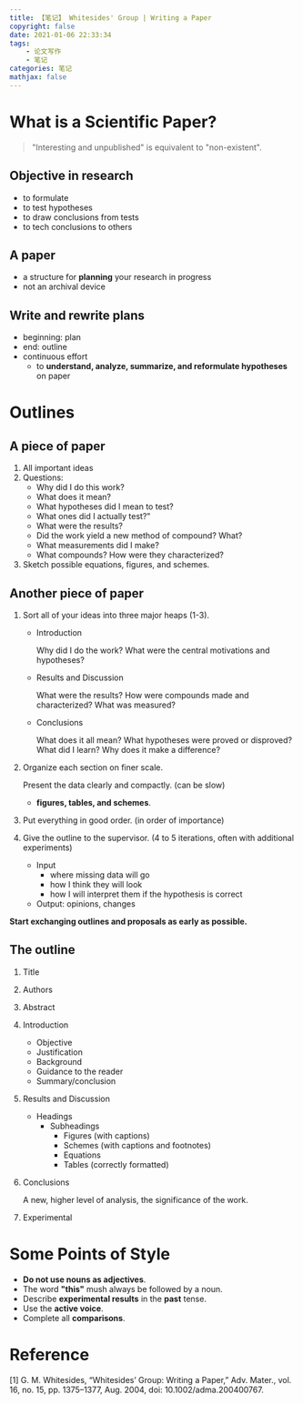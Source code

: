 ```yaml
---
title: 【笔记】 Whitesides' Group | Writing a Paper
copyright: false
date: 2021-01-06 22:33:34
tags: 
    - 论文写作 
    - 笔记
categories: 笔记
mathjax: false
---
```


<!-- more -->

# What is a Scientific Paper?

> "Interesting and unpublished" is equivalent to "non-existent".

## **Objective in research**

- to formulate
- to test hypotheses
- to draw conclusions from tests
- to tech conclusions to others

## A paper

- a structure for **planning** your research in progress
- not an archival device

## Write and rewrite plans

- beginning: plan
- end: outline
- continuous effort
    - to  **understand, analyze, summarize, and reformulate hypotheses** on paper

# Outlines

## A piece of paper

1. All important ideas
2. Questions:
    - Why did I do this work?
    - What does it mean?
    - What hypotheses did I mean to test?
    - What ones did I actually test?"
    - What were the results?
    - Did the work yield a new method of compound? What?
    - What measurements did I make?
    - What compounds? How were they characterized?
3. Sketch possible equations, figures, and schemes.

## Another piece of paper

1. Sort all of your ideas into three major heaps (1-3).
    - Introduction

        Why did I do the work? What were the central motivations and hypotheses?

    - Results and Discussion

        What were the results? How were compounds made and characterized? What was measured?

    - Conclusions

        What does it all mean? What hypotheses were proved or disproved? What did I learn? Why does it make a difference?

2. Organize each section on finer scale.

    Present the data clearly and compactly. (can be slow)

    - **figures, tables, and schemes**.
3. Put everything in good order. (in order of importance)
4. Give the outline to the supervisor. (4 to 5 iterations, often with additional experiments)
    - Input
        - where missing data will go
        - how I think they will look
        - how I will interpret them if the hypothesis is correct
    - Output: opinions, changes

**Start exchanging outlines and proposals as early as possible.**

## The outline

1. Title
2. Authors
3. Abstract
4. Introduction
    - Objective
    - Justification
    - Background
    - Guidance to the reader
    - Summary/conclusion
5. Results and Discussion
    - Headings
        - Subheadings
            - Figures (with captions)
            - Schemes (with captions and footnotes)
            - Equations
            - Tables (correctly formatted)
6. Conclusions

    A new, higher level of analysis, the significance of the work.

7. Experimental

# Some Points of Style

- **Do not use nouns as adjectives**.
- The word **"this"** mush always be followed by a noun.
- Describe **experimental results** in the **past** tense.
- Use the **active voice**.
- Complete all **comparisons**.

# Reference
[1] G. M. Whitesides, “Whitesides’ Group: Writing a Paper,” Adv. Mater., vol. 16, no. 15, pp. 1375–1377, Aug. 2004, doi: 10.1002/adma.200400767.
